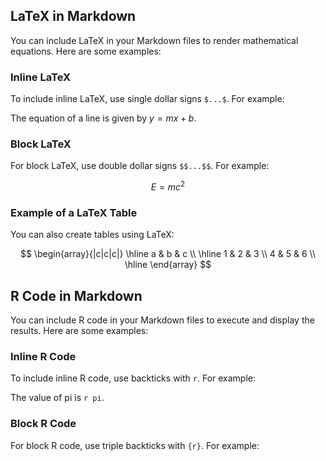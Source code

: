 
## LaTeX in Markdown

You can include LaTeX in your Markdown files to render mathematical equations. Here are some examples:

### Inline LaTeX

To include inline LaTeX, use single dollar signs `$...$`. For example:

The equation of a line is given by $y = mx + b$.

### Block LaTeX

For block LaTeX, use double dollar signs `$$...$$`. For example:

$$
E = mc^2
$$

### Example of a LaTeX Table

You can also create tables using LaTeX:

$$
\begin{array}{|c|c|c|}
\hline
a & b & c \\
\hline
1 & 2 & 3 \\
4 & 5 & 6 \\
\hline
\end{array}
$$

## R Code in Markdown

You can include R code in your Markdown files to execute and display the results. Here are some examples:

### Inline R Code

To include inline R code, use backticks with `r`. For example:

The value of pi is `r pi`.

### Block R Code

For block R code, use triple backticks with `{r}`. For example:
